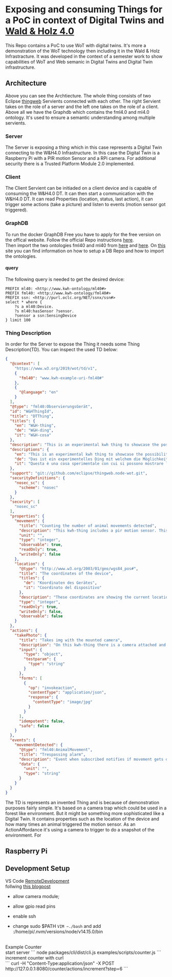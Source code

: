 # Exposing and consuming Things for a PoC in context of Digital Twins and [Wald & Holz 4.0](https://www.kwh40.de/)

This Repo contains a PoC to use WoT with digital twins. It's more a demonstration of the WoT technology then including it in the Wald & Holz Infrastracture. 
It was developed in the context of a semester work to show capabilities of WoT and Web semanic in Digital Twins and Digital Twin infrastructure. 

## Architecture

Above you can see the Archtiecture. The whole thing consists of two Eclipse [thingweb](https://github.com/eclipse/thingweb.node-wot/) Servients connected with each other. The right Servient takes on the role of a server and the left one takes on the role of a client. Above all we have the Graphdb which contains the fml4.0 and ml4.0 ontology. It's used to ensure a semantic understanding among multiple servients.  

### Server
The Server is exposing a thing which in this case represents a Digital Twin connecting to the W&H4.0 Infrastructure. In this case the Digital Twin is a Raspberry Pi with a PIR motion Sensor and a RPi camera. For additional security there is a Trusted Platform Module 2.0 implemented. 

### Client
The Client Servient can be initiaded on a client device and is capable of consuming the W&H4.0 DT. It can then start a communication with the W&H4.0 DT. It can read Properties (location, status, last action), it can trigger some actions (take a picture) and listen to events (motion sensor got triggered).


### GraphDB
To run the docker GraphDB Free you have to apply for the free version on the offical website. Follow the official Repo instructions [here](https://github.com/Ontotext-AD/graphdb-docker).
<br>
Then import the two ontologies fml40 and ml40 from [here](https://github.com/SteinerPascal/fml4.0-rdf) and [here](https://github.com/SteinerPascal/ml4.0-rdf). On [this](https://graphdb.ontotext.com/documentation/free/quick-start-guide.html) site you can find information on how to setup a DB Repo and how to import the ontologies.
#### query
The following query is needed to get the desired device:
```
PREFIX ml40: <http://www.kwh-ontology/ml40#>
PREFIX fml40: <http://www.kwh-ontology/fml40#>
PREFIX ssn: <http://purl.oclc.org/NET/ssnx/ssn#>
select * where { 
	?s a ml40:Device.
    ?s ml40:hasSensor ?sensor.
    ?sensor a ssn:SensingDevice
} limit 100
```


### Thing Description
In order for the Server to expose the Thing it needs some Thing Description(TD). You can inspect the used TD below:

``` json
{
  "@context": [
    "https://www.w3.org/2019/wot/td/v1",
    {
      "fml40": "www.kwh-example-uri-fml40#"
    },
    {
      "@language": "en"
    }
  ],
  "@type": "fml40:ObservierungsGerät",
  "id": "W&HThingId",
  "title": "DTThing",
  "titles": {
    "en": "W&H-thing",
    "de": "W&H-ding",
    "it": "W&H-cosa"
  },
  "description": "This is an experimental kwh thing to showcase the possibilities of WoT",
  "descriptions": {
    "en": "This is an experimental kwh thing to showcase the possibilities of WoT",
    "de": "Das ist ein experimentelles Ding mit welchem die Möglichkeiten des WoT gezeigt werden können",
    "it": "Questa è una cosa sperimentale con cui si possono mostrare le possibilità di WoT"
  },
  "support": "git://github.com/eclipse/thingweb.node-wot.git",
  "securityDefinitions": {
    "nosec_sc": {
      "scheme": "nosec"
    }
  },
  "security": [
    "nosec_sc"
  ],
  "properties": {
    "movement": {
      "title": "Counting the number of animal movements detected",
      "description": "This kwh-thing includes a pir motion sensor. This field shows the number of movements which got detected",
      "unit": "",
      "type": "integer",
      "observable": true,
      "readOnly": true,
      "writeOnly": false
    },
    "location": {
      "@type": "http://www.w3.org/2003/01/geo/wgs84_pos#",
      "title": "The coordinates of the device",
      "titles": {
        "de": "Koordinaten des Gerätes",
        "it": "Coordinato del dispositivo"
      },
      "description": "These coordinates are showing the current location of the device. They get updated every 20 minutes",
      "type": "integer",
      "readOnly": true,
      "writeOnly": false,
      "observable": false
    }
  },
  "actions": {
    "takePhoto": {
      "title": "Takes img with the mounted camera",
      "description": "On this kwh-thing there is a camera attached and if invoked will take an image",
      "input": {
        "type": "object",
        "testparam": {
          "type": "string"
        }
      },
      "forms": [
        {
          "op": "invokeaction",
          "contentType": "application/json",
          "response": {
            "contentType": "image/jpg"
          }
        }
      ],
      "idempotent": false,
      "safe": false
    }
  },
  "events": {
    "movementDetected": {
      "@type": "fml40:AnimalMovement",
      "title": "Trespassing alarm",
      "description": "Event when subscribed notifies if movement gets detected from the PIR sensor",
      "data": {
        "unit": "",
        "type": "string"
      }
    }
  }
}
```
The TD is represents an invented Thing and is because of demonstration purposes fairly simple. It's based on a camera trap which could be used in a forest like environment. But it might be something more sophisticated like a Digital Twin. It contains properties such as the location of the device and how many times an animal triggered the motion sensor. As an ActionAffordance it's using a camera to trigger to do a snapshot of the environment. For   

## Raspberry Pi



## Development Setup

VS Code [RemoteDevelopment](https://marketplace.visualstudio.com/items?itemName=ms-vscode-remote.vscode-remote-extensionpack)
<br>
follwing [this blogpost](https://pythononpow.medium.com/remote-development-on-a-raspberry-pi-with-ssh-and-vscode-a23388e24bc7)

- allow camera module;

- allow gpio read pins

- enable ssh

- change sudo $PATH ```VIM ~./bash``` and add :/home/pi/.nvm/versions/node/v14.15.0/bin


<br>
Example Counter<br>
start server
```
node packages/cli/dist/cli.js examples/scripts/counter.js
```
<br>
increment counter with curl
<br>
```
curl -H "Content-Type:application/json" -X POST http://127.0.0.1:8080/counter/actions/increment?step=6
```
<br>
